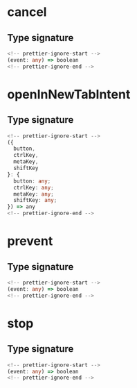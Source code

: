 # cancel

## Type signature

```typescript
<!-- prettier-ignore-start -->
(event: any) => boolean
<!-- prettier-ignore-end -->
```

# openInNewTabIntent

## Type signature

```typescript
<!-- prettier-ignore-start -->
({
  button,
  ctrlKey,
  metaKey,
  shiftKey
}: {
  button: any;
  ctrlKey: any;
  metaKey: any;
  shiftKey: any;
}) => any
<!-- prettier-ignore-end -->
```

# prevent

## Type signature

```typescript
<!-- prettier-ignore-start -->
(event: any) => boolean
<!-- prettier-ignore-end -->
```

# stop

## Type signature

```typescript
<!-- prettier-ignore-start -->
(event: any) => boolean
<!-- prettier-ignore-end -->
```
